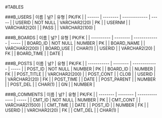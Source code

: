 #TABLES

###B_USERS
| 이름     | 널?       | 유형            | PK/FK |
| ------ | -------- | ------------- | ----- |
| USERID | NOT NULL | VARCHAR2(20)  | PK    |
| USERNM |          | VARCHAR2(20)  |
| PASS   |          | VARCHAR2(100) |

###B_BOARDS
| 이름         | 널?       | 유형            | PK/FK |
| ---------- | -------- | ------------- | ----- |
| BOARD_ID   | NOT NULL | NUMBER        | PK    |
| BOARD_NAME |          | VARCHAR2(200) |
| BOARD_USE  |          | CHAR(1)       |
| USERID     |          | VARCHAR2(20)  | FK    |
| BOARD_TIME |          | DATE          |

###B_POSTS
| 이름          | 널?       | 유형            | PK/FK |
| ----------- | -------- | ------------- | ----- |
| POST_ID     | NOT NULL | NUMBER        | PK    |
| BOARD_ID    |          | NUMBER        | FK    |
| POST_TITLE  |          | VARCHAR2(200) |
| POST_CONT   |          | CLOB          |
| USERID      |          | VARCHAR2(20)  | FK    |
| POST_TIME   |          | DATE          |
| POST_PARENT |          | NUMBER        |
| POST_DEL    |          | CHAR(1)       |
| GN          |          | NUMBER        |

###B_COMMENTS
| 이름       | 널?       | 유형             | PK/FK |
| -------- | -------- | -------------- | ----- |
| CMT_ID   | NOT NULL | NUMBER         | PK    |
| CMT_CONT |          | VARCHAR2(1500) |
| CMT_TIME |          | DATE           |
| POST_ID  |          | NUMBER         | FK    |
| USERID   |          | VARCHAR2(20)   | FK    |
| CMT_DEL  |          | CHAR(1)        |

